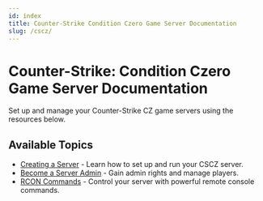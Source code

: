 ```yaml
---
id: index
title: Counter-Strike Condition Czero Game Server Documentation
slug: /cscz/
---
```


# Counter-Strike: Condition Czero Game Server Documentation

Set up and manage your Counter-Strike CZ game servers using the resources below.

## **Available Topics**
- [Creating a Server](./cscz/dashboard) - Learn how to set up and run your CSCZ server.
- [Become a Server Admin](./cscz/becomeadmin) - Gain admin rights and manage players.
- [RCON Commands](./cscz/rcon) - Control your server with powerful remote console commands.
